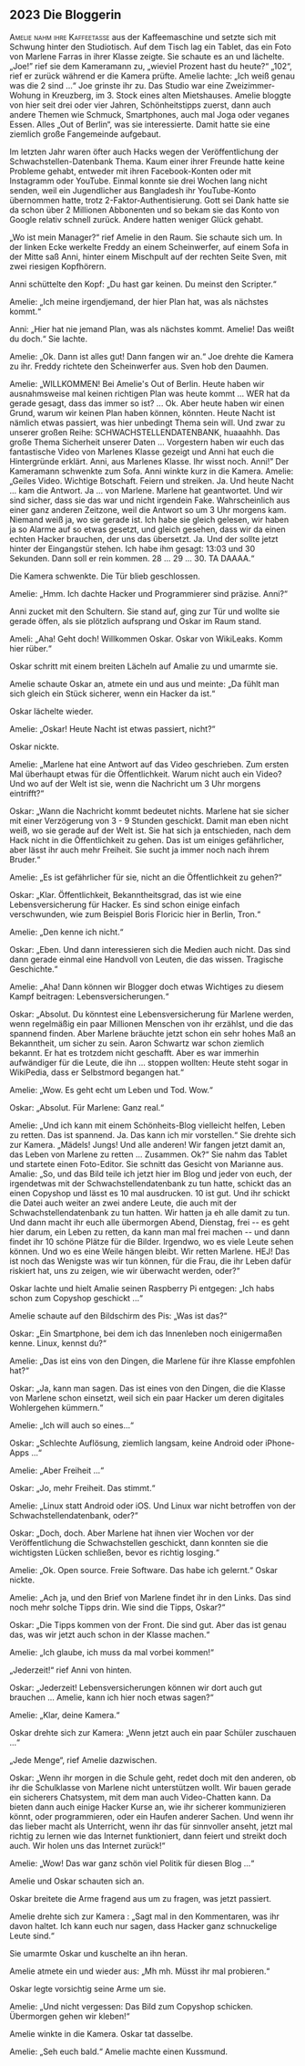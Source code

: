 ## **2023** Die Bloggerin

<span style="font-variant:small-caps;">Amelie nahm ihre Kaffeetasse</span> aus der Kaffeemaschine und setzte sich mit Schwung hinter den Studiotisch.
Auf dem Tisch lag ein Tablet, das ein Foto von Marlene Farras in ihrer Klasse zeigte.
Sie schaute es an und lächelte.
„Joe!” rief sie dem Kameramann zu, „wieviel Prozent hast du heute?“
„102“, rief er zurück während er die Kamera prüfte.
Amelie lachte: „Ich weiß genau was die 2 sind ...“
Joe grinste ihr zu.
Das Studio war eine Zweizimmer-Wohung in Kreuzberg, im 3. Stock eines alten Mietshauses.
Amelie bloggte von hier seit drei oder vier Jahren, Schönheitstipps zuerst, dann auch andere Themen wie Schmuck, Smartphones, auch mal Joga oder veganes Essen.
Alles „Out of Berlin“, was sie interessierte.
Damit hatte sie eine ziemlich große Fangemeinde aufgebaut.

Im letzten Jahr waren öfter auch Hacks wegen der Veröffentlichung der Schwachstellen-Datenbank Thema.
Kaum einer ihrer Freunde hatte keine Probleme gehabt, entweder mit ihren Facebook-Konten oder mit Instagramm oder YouTube.
Einmal konnte sie drei Wochen lang nicht senden, weil ein Jugendlicher aus Bangladesh ihr YouTube-Konto übernommen hatte, trotz 2-Faktor-Authentisierung.
Gott sei Dank hatte sie da schon über 2 Millionen Abbonenten und so bekam sie das Konto von Google relativ schnell zurück.
Andere hatten weniger Glück gehabt.

„Wo ist mein Manager?“ rief Amelie in den Raum.
Sie schaute sich um.
In der linken Ecke werkelte Freddy an einem Scheinwerfer, auf einem Sofa in der Mitte saß Anni, hinter einem Mischpult auf der rechten Seite Sven, mit zwei riesigen Kopfhörern.

Anni schüttelte den Kopf: „Du hast gar keinen.
Du meinst den Scripter.“

Amelie: „Ich meine irgendjemand, der hier Plan hat, was als nächstes kommt.“

Anni: „Hier hat nie jemand Plan, was als nächstes kommt.
Amelie!
Das weißt du doch.“
Sie lachte.

Amelie: „Ok.
Dann ist alles gut!
Dann fangen wir an.“
Joe drehte die Kamera zu ihr.
Freddy richtete den Scheinwerfer aus.
Sven hob den Daumen.

Amelie: „WILLKOMMEN! Bei Amelie's Out of Berlin.
Heute haben wir ausnahmsweise mal keinen richtigen Plan was heute kommt ...
WER hat da gerade gesagt, dass das immer so ist? ...
Ok.
Aber heute haben wir einen Grund, warum wir keinen Plan haben können, könnten.
Heute Nacht ist nämlich etwas passiert, was hier unbedingt Thema sein will.
Und zwar zu unserer großen Reihe: SCHWACHSTELLENDATENBANK, huaaahhh.
Das große Thema Sicherheit unserer Daten ...
Vorgestern haben wir euch das fantastische Video von Marlenes Klasse gezeigt und Anni hat euch die Hintergründe erklärt.
Anni, aus Marlenes Klasse. Ihr wisst noch. Anni!”
Der Kameramann schwenkte zum Sofa.
Anni winkte kurz in die Kamera.
Amelie: „Geiles Video.
Wichtige Botschaft.
Feiern und streiken.
Ja.
Und heute Nacht ... kam die Antwort.
Ja ... von Marlene.
Marlene hat geantwortet.
Und wir sind sicher, dass sie das war und nicht irgendein Fake.
Wahrscheinlich aus einer ganz anderen Zeitzone, weil die Antwort so um 3 Uhr morgens kam.
Niemand weiß ja, wo sie gerade ist.
Ich habe sie gleich gelesen, wir haben ja so Alarme auf so etwas gesetzt, und gleich gesehen, dass wir da einen echten Hacker brauchen, der uns das übersetzt.
Ja.
Und der sollte jetzt hinter der Eingangstür stehen.
Ich habe ihm gesagt: 13:03 und 30 Sekunden.
Dann soll er rein kommen.
28 ... 29 ... 30.
TA DAAAA.“

Die Kamera schwenkte.
Die Tür blieb geschlossen.

Amelie: „Hmm.
Ich dachte Hacker und Programmierer sind präzise.
Anni?“

Anni zucket mit den Schultern.
Sie stand auf, ging zur Tür und wollte sie gerade öffen, als sie plötzlich aufsprang und Oskar im Raum stand.

Ameli: „Aha!
Geht doch!
Willkommen Oskar.
Oskar von WikiLeaks.
Komm hier rüber.“

Oskar schritt mit einem breiten Lächeln auf Amalie zu und umarmte sie.

Amelie schaute Oskar an, atmete ein und aus und meinte: „Da fühlt man sich gleich ein Stück sicherer, wenn ein Hacker da ist.“

Oskar lächelte wieder.

Amelie: „Oskar!
Heute Nacht ist etwas passiert, nicht?“

Oskar nickte.

Amelie: „Marlene hat eine Antwort auf das Video geschrieben.
Zum ersten Mal überhaupt etwas für die Öffentlichkeit.
Warum nicht auch ein Video?
Und wo auf der Welt ist sie, wenn die Nachricht um 3 Uhr morgens eintrifft?“

Oskar: „Wann die Nachricht kommt bedeutet nichts.
Marlene hat sie sicher mit einer Verzögerung von 3 - 9 Stunden geschickt.
Damit man eben nicht weiß, wo sie gerade auf der Welt ist.
Sie hat sich ja entschieden, nach dem Hack nicht in die Öffentlichkeit zu gehen.
Das ist um einiges gefährlicher, aber lässt ihr auch mehr Freiheit.
Sie sucht ja immer noch nach ihrem Bruder.“

Amelie: „Es ist gefährlicher für sie, nicht an die Öffentlichkeit zu gehen?“

Oskar: „Klar.
Öffentlichkeit, Bekanntheitsgrad, das ist wie eine Lebensversicherung für Hacker.
Es sind schon einige einfach verschwunden, wie zum Beispiel Boris Floricic hier in Berlin, Tron.“

Amelie: „Den kenne ich nicht.“

Oskar: „Eben.
Und dann interessieren sich die Medien auch nicht.
Das sind dann gerade einmal eine Handvoll von Leuten, die das wissen.
Tragische Geschichte.“

Amelie: „Aha!
Dann können wir Blogger doch etwas Wichtiges zu diesem Kampf beitragen: Lebensversicherungen.“

Oskar: „Absolut.
Du könntest eine Lebensversicherung für Marlene werden, wenn regelmäßig ein paar Millionen Menschen von ihr erzählst, und die das spannend finden.
Aber Marlene bräuchte jetzt schon ein sehr hohes Maß an Bekanntheit, um sicher zu sein.
Aaron Schwartz war schon ziemlich bekannt.
Er hat es trotzdem nicht geschafft.
Aber es war immerhin aufwändiger für die Leute, die ihn ... stoppen wollten:
Heute steht sogar in WikiPedia, dass er Selbstmord begangen hat.“

Amelie: „Wow.
Es geht echt um Leben und Tod.
Wow.“

Oskar: „Absolut.
Für Marlene: Ganz real.“

Amelie: „Und ich kann mit einem Schönheits-Blog vielleicht helfen, Leben zu retten.
Das ist spannend.
Ja.
Das kann ich mir vorstellen.“
Sie drehte sich zur Kamera.
„Mädels!
Jungs!
Und alle anderen!
Wir fangen jetzt damit an, das Leben von Marlene zu retten ...
Zusammen.
Ok?“
Sie nahm das Tablet und startete einen Foto-Editor.
Sie schnitt das Gesicht von Marianne aus.
Amalie: „So, und das Bild teile ich jetzt hier im Blog und jeder von euch, der irgendetwas mit der Schwachstellendatenbank zu tun hatte, schickt das an einen Copyshop und lässt es 10 mal ausdrucken.
10 ist gut.
Und ihr schickt die Datei auch weiter an zwei andere Leute, die auch mit der Schwachstellendatenbank zu tun hatten.
Wir hatten ja eh alle damit zu tun.
Und dann macht ihr euch alle übermorgen Abend, Dienstag, frei -- es geht hier darum, ein Leben zu retten, da kann man mal frei machen -- und dann findet ihr 10 schöne Plätze für die Bilder.
Irgendwo, wo es viele Leute sehen können.
Und wo es eine Weile hängen bleibt.
Wir retten Marlene.
HEJ!
Das ist noch das Wenigste was wir tun können, für die Frau, die ihr Leben dafür riskiert hat, uns zu zeigen, wie wir überwacht werden, oder?“

Oskar lachte und hielt Amalie seinen Raspberry Pi entgegen: „Ich habs schon zum Copyshop geschickt ...“

Amelie schaute auf den Bildschirm des Pis: „Was ist das?“

Oskar: „Ein Smartphone, bei dem ich das Innenleben noch einigermaßen kenne.
Linux, kennst du?“

Amelie: „Das ist eins von den Dingen, die Marlene für ihre Klasse empfohlen hat?“

Oskar: „Ja, kann man sagen.
Das ist eines von den Dingen, die die Klasse von Marlene schon einsetzt, weil sich ein paar Hacker um deren digitales Wohlergehen kümmern.“

Amelie: „Ich will auch so eines...“

Oskar: „Schlechte Auflösung, ziemlich langsam, keine Android oder iPhone-Apps ...“

Amelie: „Aber Freiheit ...“

Oskar: „Jo, mehr Freiheit.
Das stimmt.“

Amelie: „Linux statt Android oder iOS.
Und Linux war nicht betroffen von der Schwachstellendatenbank, oder?“

Oskar: „Doch, doch.
Aber Marlene hat ihnen vier Wochen vor der Veröffentlichung die Schwachstellen geschickt, dann konnten sie die wichtigsten Lücken schließen, bevor es richtig losging.“

Amelie: „Ok. Open source. Freie Software. Das habe ich gelernt.“
Oskar nickte.

Amelie: „Ach ja, und den Brief von Marlene findet ihr in den Links.
Das sind noch mehr solche Tipps drin.
Wie sind die Tipps, Oskar?“

Oskar: „Die Tipps kommen von der Front.
Die sind gut.
Aber das ist genau das, was wir jetzt auch schon in der Klasse machen.“

Amelie: „Ich glaube, ich muss da mal vorbei kommen!“

„Jederzeit!“ rief Anni von hinten.

Oskar: „Jederzeit!
Lebensversicherungen können wir dort auch gut brauchen ...
Amelie, kann ich hier noch etwas sagen?“

Amelie: „Klar, deine Kamera.“

Oskar drehte sich zur Kamera: „Wenn jetzt auch ein paar Schüler zuschauen ...“

„Jede Menge“, rief Amelie dazwischen.

Oskar: „Wenn ihr morgen in die Schule geht, redet doch mit den anderen, ob ihr die Schulklasse von Marlene nicht unterstützen wollt.
Wir bauen gerade ein sicherers Chatsystem, mit dem man auch Video-Chatten kann.
Da bieten dann auch einige Hacker Kurse an, wie ihr sicherer kommunizieren könnt, oder programmieren, oder ein Haufen anderer Sachen.
Und wenn ihr das lieber macht als Unterricht, wenn ihr das für sinnvoller anseht, jetzt mal richtig zu lernen wie das Internet funktioniert, dann feiert und streikt doch auch.
Wir holen uns das Internet zurück!“

Amelie: „Wow! Das war ganz schön viel Politik für diesen Blog ...“

Amelie und Oskar schauten sich an.

Oskar breitete die Arme fragend aus um zu fragen, was jetzt passiert.

Amelie drehte sich zur Kamera : „Sagt mal in den Kommentaren, was ihr davon haltet.
Ich kann euch nur sagen, dass Hacker ganz schnuckelige Leute sind.“

Sie umarmte Oskar und kuschelte an ihn heran.

Amelie atmete ein und wieder aus: „Mh mh.
Müsst ihr mal probieren.“

Oskar legte vorsichtig seine Arme um sie.

Amelie: „Und nicht vergessen: Das Bild zum Copyshop schicken.
Übermorgen gehen wir kleben!“

Amelie winkte in die Kamera.
Oskar tat dasselbe.

Amelie: „Seh euch bald.“
Amelie machte einen Kussmund.


